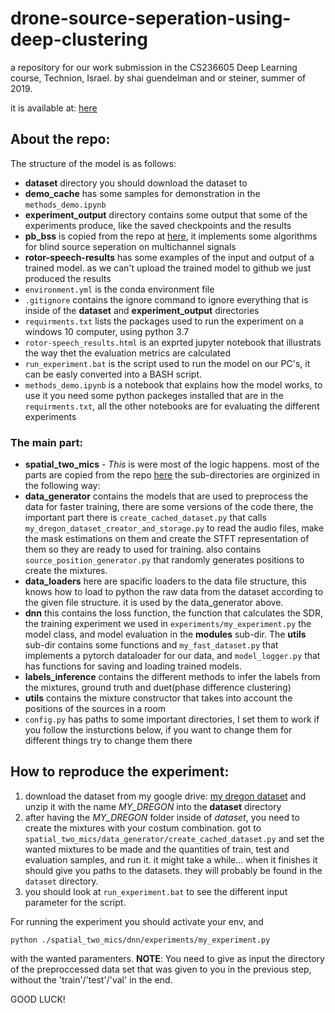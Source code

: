 # drone-source-seperation-using-deep-clustering
a repository for our work submission in the CS236605 Deep Learning course, Technion, Israel.
by shai guendelman and or steiner, summer of 2019.

it is available at: [here](https://github.com/shaigue/drone-source-seperation-using-deep-clustering)

## About the repo:
The structure of the model is as follows:
- **dataset** directory you should download the dataset to
- **demo_cache** has some samples for demonstration in the `methods_demo.ipynb`
- **experiment_output** directory contains some output that some of the experiments produce, like the saved checkpoints and the results
- **pb_bss** is copied from the repo at [here](https://github.com/fgnt/pb_bss), it implements some algorithms for blind source seperation on multichannel signals
- **rotor-speech-results** has some examples of the input and output of a trained model. as we can't upload the trained model to github we just produced the results
- `environment.yml` is the conda environment file
- `.gitignore` contains the ignore command to ignore everything that is inside of the **dataset** and **experiment_output** directories
- `requirments.txt` lists the packages used to run the experiment on a windows 10 computer, using python 3.7
- `rotor-speech_results.html` is an exprted jupyter notebook that illustrats the way thet the evaluation metrics are calculated
- `run_experiment.bat` is the script used to run the model on our PC's, it can be easly converted into a BASH script.
- `methods_demo.ipynb` is a notebook that explains how the model works, to use it you need some python packeges installed that are in the `requirments.txt`, all the other notebooks are for evaluating the different experiments

### The main part:

- **spatial_two_mics** - *This* is were most of the logic happens. most of the parts are copied from the repo [here](https://github.com/etzinis/unsupervised_spatial_dc) the sub-directories are orginized in the following way:
- **data_generator** contains the models that are used to preprocess the data for faster training, there are some versions of the code there, the important part there is `create_cached_dataset.py` that calls `my_dregon_dataset_creator_and_storage.py` to read the audio files, make the mask estimations on them and create the STFT representation of them so they are ready to used for training. also contains `source_position_generator.py` that randomly generates positions to create the mixtures.
- **data_loaders** here are spacific loaders to the data file structure, this knows how to load to python the raw data from the dataset according to the given file structure. it is used by the data_generator above.
- **dnn** this contains the loss function, the function that calculates the SDR, the training experiment we used in `experiments/my_experiment.py` the model class, and model evaluation in the **modules** sub-dir. The **utils** sub-dir contains some functions and `my_fast_dataset.py` that implements a pytorch dataloader for our data, and `model_logger.py` that has functions for saving and loading trained models.
- **labels_inference** contains the different methods to infer the labels from the mixtures, ground truth and duet(phase difference clustering)
- **utils** contains the mixture constructor that takes into account the positions of the sources in a room
- `config.py` has paths to some important directories, I set them to work if you follow the insturctions below, if you want to change them for different things try to change them there

## How to reproduce the experiment:
1. download the dataset from my google drive: [my dregon dataset](https://drive.google.com/file/d/1ryVIrp-w9aalGUq1sIPqPwMSbAZ_XqcP/view?usp=sharing) and unzip it with the name *MY_DREGON* into the **dataset** directory
2. after having the *MY_DREGON* folder inside of *dataset*, you need to create the mixtures with your costum combination. got to `spatial_two_mics/data_generator/create_cached_dataset.py` and set the wanted mixtures to be made and the quantities of train, test and evaluation samples, and run it. it might take a while... when it finishes it should give you paths to the datasets. they will probably be found in the `dataset` directory.
3. you should look at `run_experiment.bat` to see the different input parameter for the script.

For running the experiment you should activate your env, and 
```
python ./spatial_two_mics/dnn/experiments/my_experiment.py
```
with the wanted paramenters. **NOTE**: You need to give as input the directory of the preproccessed data set that was given to you in the previous step, without the 'train'/'test'/'val' in the end.

GOOD LUCK!
